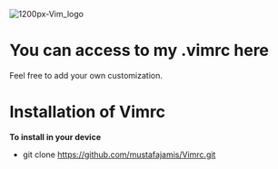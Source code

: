 ![1200px-Vim_logo](https://github.com/mustafajamis/Vimrc/assets/39936262/4fa31c29-7166-46cd-810a-c04f66b07ee5)


# You can access to my .vimrc here
Feel free to add your own customization.
# Installation of Vimrc
**To install in your device**

* git clone https://github.com/mustafajamis/Vimrc.git

